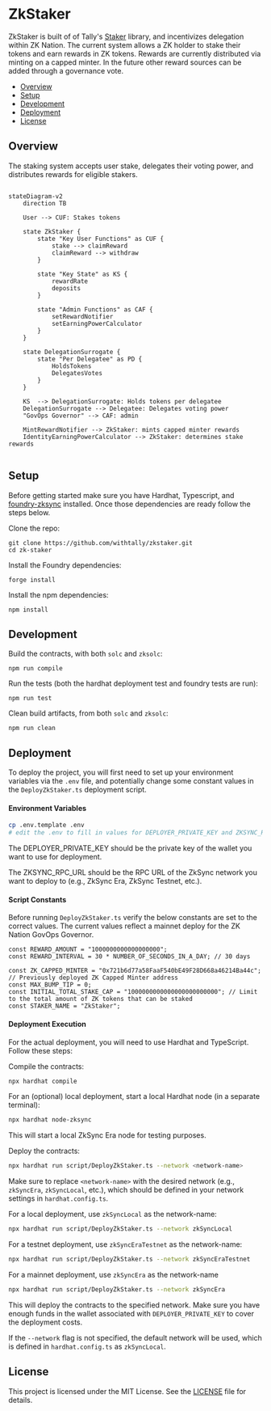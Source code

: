 # ZkStaker

ZkStaker is built of of Tally's [Staker](https://github.com/withtally/staker) library, and incentivizes delegation within ZK Nation. The current system allows a ZK holder to stake their tokens and earn rewards in ZK tokens. Rewards are currently distributed via minting on a capped minter. In the future other reward sources can be added through a governance vote.

- [Overview](#overview)
- [Setup](#setup)
- [Development](#development)
- [Deployment](#deployment)
- [License](#license)

## Overview

The staking system accepts user stake, delegates their voting power, and distributes rewards for eligible stakers.

```mermaid

stateDiagram-v2
    direction TB

    User --> CUF: Stakes tokens

    state ZkStaker {
        state "Key User Functions" as CUF {
            stake --> claimReward
            claimReward --> withdraw
        }

        state "Key State" as KS {
            rewardRate
            deposits
        }

        state "Admin Functions" as CAF {
            setRewardNotifier
            setEarningPowerCalculator
        }
    }

    state DelegationSurrogate {
        state "Per Delegatee" as PD {
            HoldsTokens
            DelegatesVotes
        }
    }

    KS  --> DelegationSurrogate: Holds tokens per delegatee
    DelegationSurrogate --> Delegatee: Delegates voting power
    "GovOps Governor" --> CAF: admin

    MintRewardNotifier --> ZkStaker: mints capped minter rewards
    IdentityEarningPowerCalculator --> ZkStaker: determines stake rewards


```

## Setup

Before getting started make sure you have Hardhat, Typescript, and [foundry-zksync](https://github.com/matter-labs/foundry-zksync) installed. Once those dependencies are ready follow the steps below.

Clone the repo:

```
git clone https://github.com/withtally/zkstaker.git
cd zk-staker
```

Install the Foundry dependencies:

```
forge install
```

Install the npm dependencies:

```
npm install
```

## Development

Build the contracts, with both `solc` and `zksolc`:

```
npm run compile
```

Run the tests (both the hardhat deployment test and foundry tests are run):

```
npm run test
```

Clean build artifacts, from both `solc` and `zksolc`:

```
npm run clean
```

## Deployment

To deploy the project, you will first need to set up your environment variables via the `.env` file, and potentially change some constant values in the `DeployZkStaker.ts` deployment script.

#### Environment Variables

```bash
cp .env.template .env
# edit the .env to fill in values for DEPLOYER_PRIVATE_KEY and ZKSYNC_RPC_URL
```

The DEPLOYER_PRIVATE_KEY should be the private key of the wallet you want to use for deployment.

The ZKSYNC_RPC_URL should be the RPC URL of the ZkSync network you want to deploy to (e.g., ZkSync Era, ZkSync Testnet, etc.).

#### Script Constants

Before running `DeployZkStaker.ts` verify the below constants are set to the correct values. The current values reflect a mainnet deploy for the ZK Nation GovOps Governor.

```
const REWARD_AMOUNT = "1000000000000000000";
const REWARD_INTERVAL = 30 * NUMBER_OF_SECONDS_IN_A_DAY; // 30 days

const ZK_CAPPED_MINTER = "0x721b6d77a58FaaF540bE49F28D668a46214Ba44c"; // Previously deployed ZK Capped Minter address
const MAX_BUMP_TIP = 0;
const INITIAL_TOTAL_STAKE_CAP = "1000000000000000000000000"; // Limit to the total amount of ZK tokens that can be staked
const STAKER_NAME = "ZkStaker";
```

#### Deployment Execution

For the actual deployment, you will need to use Hardhat and TypeScript. Follow these steps:

Compile the contracts:

```bash
npx hardhat compile
```

For an (optional) local deployment, start a local Hardhat node (in a separate terminal):

```bash
npx hardhat node-zksync
```

This will start a local ZkSync Era node for testing purposes.

Deploy the contracts:

```bash
npx hardhat run script/DeployZkStaker.ts --network <network-name>
```

Make sure to replace `<network-name>` with the desired network (e.g., `zkSyncEra`, `zkSyncLocal`, etc.), which should be defined in your network settings in `hardhat.config.ts`.

For a local deployment, use `zkSyncLocal` as the network-name:

```bash
npx hardhat run script/DeployZkStaker.ts --network zkSyncLocal
```

For a testnet deployment, use `zkSyncEraTestnet` as the network-name:

```bash
npx hardhat run script/DeployZkStaker.ts --network zkSyncEraTestnet
```

For a mainnet deployment, use `zkSyncEra` as the network-name

```bash
npx hardhat run script/DeployZkStaker.ts --network zkSyncEra
```

This will deploy the contracts to the specified network. Make sure you have enough funds in the wallet associated with `DEPLOYER_PRIVATE_KEY` to cover the deployment costs.

If the `--network` flag is not specified, the default network will be used, which is defined in `hardhat.config.ts` as `zkSyncLocal`.

## License

This project is licensed under the MIT License. See the [LICENSE](LICENSE-MIT) file for details.

